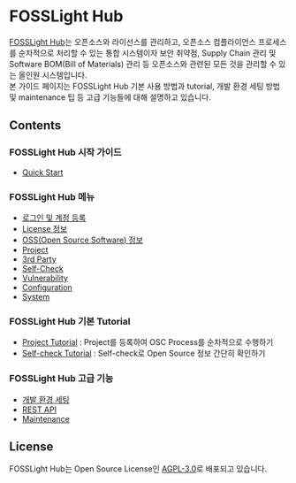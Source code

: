 # FOSSLight Hub
[FOSSLight Hub](https://github.com/fosslight/fosslight)는 오픈소스와 라이선스를 관리하고, 오픈소스 컴플라이언스 프로세스를 순차적으로 처리할 수 있는 통합 시스템이자 보안 취약점, Supply Chain 관리 및 Software BOM(Bill of Materials) 관리 등 오픈소스와 관련된 모든 것을 관리할 수 있는 올인원 시스템입니다.  
본 가이드 페이지는 FOSSLight Hub 기본 사용 방법과 tutorial, 개발 환경 세팅 방법 및 maintenance 팁 등 고급 기능들에 대해 설명하고 있습니다.


## Contents

### FOSSLight Hub 시작 가이드
- [Quick Start](started/1_install.md)

### FOSSLight Hub 메뉴
- [로그인 및 계정 등록](menu/1_sign.md)
- [License 정보](menu/2_license.md)
- [OSS(Open Source Software) 정보](menu/3_oss.md)
- [Project](menu/4_project.md)
- [3rd Party](menu/5_third-party.md)
- [Self-Check](menu/6_self-check.md)
- [Vulnerability](menu/7_vulnerability.md)
- [Configuration](menu/8_configuration.md)
- [System](menu/9_system.md)

### FOSSLight Hub 기본 Tutorial
- [Project Tutorial](tutorial/1_project.md) : Project를 등록하여 OSC Process를 순차적으로 수행하기
- [Self-check Tutorial](tutorial/2_self_check.md) : Self-check로 Open Source 정보 간단히 확인하기

### FOSSLight Hub 고급 기능
- [개발 환경 세팅](features/1_developer.md)
- [REST API](features/2_rest_api.md)
- [Maintenance](features/3_maintenance.md)

## License
FOSSLight Hub는 Open Source License인 [AGPL-3.0][agpl]로 배포되고 있습니다.

[agpl]: https://github.com/fosslight/fosslight/blob/main/LICENSE
